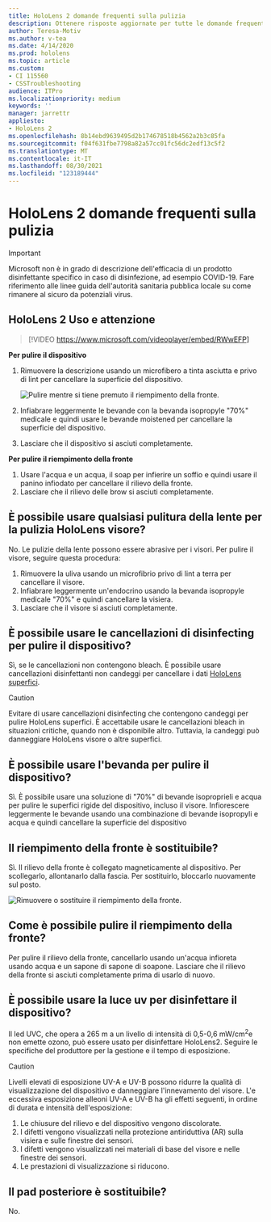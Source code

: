 ```yaml
---
title: HoloLens 2 domande frequenti sulla pulizia
description: Ottenere risposte aggiornate per tutte le domande frequenti per la pulizia e la gestione HoloLens 2 dispositivo.
author: Teresa-Motiv
ms.author: v-tea
ms.date: 4/14/2020
ms.prod: hololens
ms.topic: article
ms.custom:
- CI 115560
- CSSTroubleshooting
audience: ITPro
ms.localizationpriority: medium
keywords: ''
manager: jarrettr
appliesto:
- HoloLens 2
ms.openlocfilehash: 8b14ebd9639495d2b174678518b4562a2b3c85fa
ms.sourcegitcommit: f04f631fbe7798a82a57cc01fc56dc2edf13c5f2
ms.translationtype: MT
ms.contentlocale: it-IT
ms.lasthandoff: 08/30/2021
ms.locfileid: "123189444"
---
```

# <a name="hololens-2-cleaning-faq"></a>HoloLens 2 domande frequenti sulla pulizia

> [!IMPORTANT]  
> Microsoft non è in grado di descrizione dell'efficacia di un prodotto disinfettante specifico in caso di disinfezione, ad esempio COVID-19. Fare riferimento alle linee guida dell'autorità sanitaria pubblica locale su come rimanere al sicuro da potenziali virus.  

## <a name="hololens-2-use-and-care"></a>HoloLens 2 Uso e attenzione

> [!VIDEO https://www.microsoft.com/videoplayer/embed/RWwEFP]

<!-- <iframe src="https://channel9.msdn.com/Shows/Docs-Mixed-Reality/HoloLens-2-Use-and-Care/player" width="960" height="540" allowFullScreen frameBorder="0" title="HoloLens 2 Use and Care - Microsoft Channel 9 Video"></iframe> -->

**Per pulire il dispositivo**

1. Rimuovere la descrizione usando un microfibero a tinta asciutta e privo di lint per cancellare la superficie del dispositivo.

   ![Pulire mentre si tiene premuto il riempimento della fronte.](images/hl2-cleaning.png)

2. Infiabrare leggermente le bevande con la bevanda isopropyle "70%" medicale e quindi usare le bevande moistened per cancellare la superficie del dispositivo.

3. Lasciare che il dispositivo si asciuti completamente.

**Per pulire il riempimento della fronte**

1. Usare l'acqua e un acqua, il soap per infierire un soffio e quindi usare il panino infiodato per cancellare il rilievo della fronte.
1. Lasciare che il rilievo delle brow si asciuti completamente.

## <a name="can-i-use-any-lens-cleaner-for-cleaning-the-hololens-visor"></a>È possibile usare qualsiasi pulitura della lente per la pulizia HoloLens visore?

No. Le pulizie della lente possono essere abrasive per i visori. Per pulire il visore, seguire questa procedura:  

1. Rimuovere la uliva usando un microfibrio privo di lint a terra per cancellare il visore.
1. Infiabrare leggermente un'endocrino usando la bevanda isopropyle medicale "70%" e quindi cancellare la visiera.
1. Lasciare che il visore si asciuti completamente.

## <a name="can-i-use-disinfecting-wipes-to-clean-the-device"></a>È possibile usare le cancellazioni di disinfecting per pulire il dispositivo?

Sì, se le cancellazioni non contengono bleach. È possibile usare cancellazioni disinfettanti non candeggi per cancellare i dati [HoloLens superfici](#hololens-2-use-and-care).  

> [!CAUTION]  
> Evitare di usare cancellazioni disinfecting che contengono candeggi per pulire HoloLens superfici. È accettabile usare le cancellazioni bleach in situazioni critiche, quando non è disponibile altro. Tuttavia, la candeggi può danneggiare HoloLens visore o altre superfici.

## <a name="can-i-use-alcohol-to-clean-the-device"></a>È possibile usare l'bevanda per pulire il dispositivo?

Sì. È possibile usare una soluzione di "70%" di bevande isoproprieli e acqua per pulire le superfici rigide del dispositivo, incluso il visore. Infiorescere leggermente le bevande usando una combinazione di bevande isopropyli e acqua e quindi cancellare la superficie del dispositivo

## <a name="is-the-brow-pad-replaceable"></a>Il riempimento della fronte è sostituibile?

Sì. Il rilievo della fronte è collegato magneticamente al dispositivo. Per scollegarlo, allontanarlo dalla fascia. Per sostituirlo, bloccarlo nuovamente sul posto.

![Rimuovere o sostituire il riempimento della fronte.](images/hololens2-remove-browpad.png)

## <a name="how-can-i-clean-the-brow-pad"></a>Come è possibile pulire il riempimento della fronte?

Per pulire il rilievo della fronte, cancellarlo usando un'acqua infioreta usando acqua e un sapone di sapone di soapone. Lasciare che il rilievo della fronte si asciuti completamente prima di usarlo di nuovo.

## <a name="can-i-use-ultraviolet-uv-light-to-sanitize-the-device"></a>È possibile usare la luce uv per disinfettare il dispositivo?

Il led UVC, che opera a 265 m a un livello di intensità di 0,5-0,6 mW/cm<sup>2</sup>e non emette ozono, può essere usato per disinfettare HoloLens2. Seguire le specifiche del produttore per la gestione e il tempo di esposizione.

> [!CAUTION]  
> Livelli elevati di esposizione UV-A e UV-B possono ridurre la qualità di visualizzazione del dispositivo e danneggiare l'innevamento del visore. L'e eccessiva esposizione alleoni UV-A e UV-B ha gli effetti seguenti, in ordine di durata e intensità dell'esposizione:
>  
> 1. Le chiusure del rilievo e del dispositivo vengono discolorate.
> 1. I difetti vengono visualizzati nella protezione antiriduttiva (AR) sulla visiera e sulle finestre dei sensori.
> 1. I difetti vengono visualizzati nei materiali di base del visore e nelle finestre dei sensori.
> 1. Le prestazioni di visualizzazione si riducono.

## <a name="is-the-rear-pad-replaceable"></a>Il pad posteriore è sostituibile?

No.
